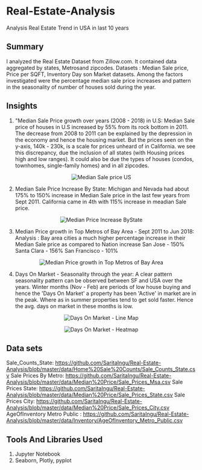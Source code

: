 # Real-Estate-Analysis
Analysis Real Estate Trend in USA in last 10 years


## Summary 
I analyzed the Real Estate Dataset from Zillow.com. It contained data aggregated by states, Metrosand zipcodes. Datasets : Median Sale price, Price per SQFT, Inventory Day son Market datasets. Among the factors investigated were the percentage median sale price increases and pattern in the seasonality of number of houses sold during the year. 

## Insights

1. "Median Sale Price growth over years (2008 - 2018) in U.S: Median Sale price of houses in U.S increased by 55% from its rock bottom in 2011. The decrease from 2008 to 2011 can be explained by the depression in the economy and hence the housing market. But the prices seen on the y-axis, 140k - 230k, is a scale for prices unheard of in California. we see this discrepancy, due the inclusion of all states (with Housing prices high and low ranges). It could also be due the types of houses (condos, townhomes, single-family homes) and in all zipcodes.
<p align="center">
 <img src="https://github.com/SaritaIngu/Real-Estate-Analysis/blob/master/images/MediaPriceUS.png" title="Median Sale price US">
  </p>
  
2. Median Sale Price Increase By State: Michigan and Nevada had about 175% to 150% increase in Median Sale price in the last few years from Sept 2011. California came in 4th with 115% increase in meadian Sale price.
<p align="center">
  <img src="https://github.com/SaritaIngu/Real-Estate-Analysis/blob/master/images/MedianPriceIncreaseByState.png" title="Median Price Increase ByState">
</p>

3.  Median Price growth in Top Metros of Bay Area - Sept 2011 to Jun 2018: Analysis : Bay area cities a much higher percentage increase in their Median Sale price as compared to Nation increase 
           San Jose - 150%
           Santa Clara - 156%
           San Francisco - 101%
 <p align="center">
  <img src="https://github.com/SaritaIngu/Real-Estate-Analysis/blob/master/images/SF-SJC.png" title="Median Price growth in Top Metros of Bay Area">
</p>

4. Days On Market  - Seasonality through the year:  A clear pattern seasonality pattern can be observed between SF and USA over the years. Winter months (Nov - Feb) are periods of low house buying and hence the 'Days On Market' a property has been 'Active' in market are in the peak. Where as in summer properties tend to get sold faster. Hence the avg. days on market in these months is low.
<p align="center">
  <img src="https://github.com/SaritaIngu/Real-Estate-Analysis/blob/master/images/DOM%20trend.png" title="Days On Market - Line Map">
</p>
<p align="center">
  <img src="https://github.com/SaritaIngu/Real-Estate-Analysis/blob/master/images/DOM%20Trend%20US%20Heatmap1.png" title="Days On Market - Heatmap">
</p>


## Data sets
Sale_Counts_State: https://github.com/SaritaIngu/Real-Estate-Analysis/blob/master/data/Home%20Sale%20Counts/Sale_Counts_State.csv
Sale Prices By Metro:  https://github.com/SaritaIngu/Real-Estate-Analysis/blob/master/data/Median%20Price/Sale_Prices_Msa.csv
Sale Prices State: https://github.com/SaritaIngu/Real-Estate-Analysis/blob/master/data/Median%20Price/Sale_Prices_State.csv
Sale Prices City: https://github.com/SaritaIngu/Real-Estate-Analysis/blob/master/data/Median%20Price/Sale_Prices_City.csv
AgeOfInventory Metro Public : https://github.com/SaritaIngu/Real-Estate-Analysis/blob/master/data/Inventory/AgeOfInventory_Metro_Public.csv
## Tools And Libraries Used
1. Jupyter Notebook
2. Seaborn, Plotly, pyplot
